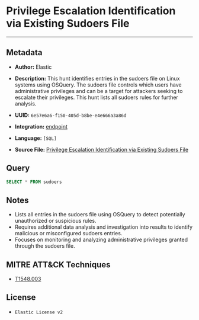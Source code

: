 # Privilege Escalation Identification via Existing Sudoers File

---

## Metadata

- **Author:** Elastic
- **Description:** This hunt identifies entries in the sudoers file on Linux systems using OSQuery. The sudoers file controls which users have administrative privileges and can be a target for attackers seeking to escalate their privileges. This hunt lists all sudoers rules for further analysis.

- **UUID:** `6e57e6a6-f150-405d-b8be-e4e666a3a86d`
- **Integration:** [endpoint](https://docs.elastic.co/integrations/endpoint)
- **Language:** `[SQL]`
- **Source File:** [Privilege Escalation Identification via Existing Sudoers File](../queries/privilege_escalation_via_existing_sudoers.toml)
## Query

```sql
SELECT * FROM sudoers
```

## Notes

- Lists all entries in the sudoers file using OSQuery to detect potentially unauthorized or suspicious rules.
- Requires additional data analysis and investigation into results to identify malicious or misconfigured sudoers entries.
- Focuses on monitoring and analyzing administrative privileges granted through the sudoers file.

## MITRE ATT&CK Techniques

- [T1548.003](https://attack.mitre.org/techniques/T1548/003)

## License

- `Elastic License v2`
